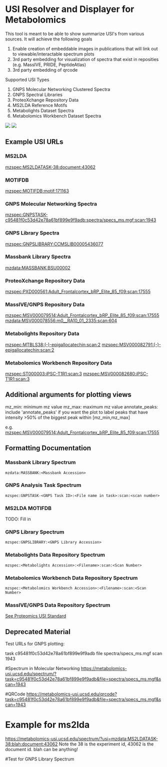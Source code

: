# USI Resolver and Displayer for Metabolomics

This tool is meant to be able to show summarize USI's from various sources. It will achieve the following goals


1. Enable creation of embeddable images in publications that will link out to viewable/interactable spectrum plots
2. 3rd party embedding for visualization of spectra that exist in reposities (e.g. MassIVE, PRIDE, PeptideAtlas)
3. 3rd party embedding of qrcode

Supported USI Types

1. GNPS Molecular Networking Clustered Spectra
1. GNPS Spectral Libraries
1. ProteoXchange Repository Data
1. MS2LDA Reference Motifs
1. Metabolights Dataset Spectra
1. Metabolomics Workbench Dataset Spectra

![](https://github.com/mwang87/MetabolomicsSpectrumResolver/workflows/unittest/badge.svg)
![](https://github.com/mwang87/MetabolomicsSpectrumResolver/workflows/production-integration/badge.svg)


## Example USI URLs

### MS2LDA

[mzspec:MS2LDATASK-38:document:43062](https://metabolomics-usi.ucsd.edu/spectrum/?usi=mzspec:MS2LDATASK-38:document:43062)

### MOTIFDB

[mzspec:MOTIFDB:motif:171163](https://metabolomics-usi.ucsd.edu/spectrum/?usi=mzspec:MOTIFDB:motif:171163)

### GNPS Molecular Networking Spectra

[mzspec:GNPSTASK-c95481f0c53d42e78a61bf899e9f9adb:spectra/specs_ms.mgf:scan:1943](https://metabolomics-usi.ucsd.edu/spectrum/?usi=mzspec:GNPSTASK-c95481f0c53d42e78a61bf899e9f9adb:spectra/specs_ms.mgf:scan:1943)

### GNPS Library Spectra

[mzspec:GNPSLIBRARY:CCMSLIB00005436077](https://metabolomics-usi.ucsd.edu/spectrum/?usi=mzspec:GNPSLIBRARY:CCMSLIB00005436077)

### Massbank Library Spectra

[mzdata:MASSBANK:BSU00002](https://metabolomics-usi.ucsd.edu/spectrum/?usi=mzdata:MASSBANK:BSU00002)

### ProteoXchange Repository Data

[mzspec:PXD000561:Adult_Frontalcortex_bRP_Elite_85_f09:scan:17555](https://metabolomics-usi.ucsd.edu/spectrum/?usi=mzspec:PXD000561:Adult_Frontalcortex_bRP_Elite_85_f09:scan:17555)

### MassIVE/GNPS Repository Data

[mzspec:MSV000079514:Adult_Frontalcortex_bRP_Elite_85_f09:scan:17555](https://metabolomics-usi.ucsd.edu/spectrum/?usi=mzspec:MSV000079514:Adult_Frontalcortex_bRP_Elite_85_f09:scan:17555)
[mzdata:MSV000078556:m0__RA10_01_2335:scan:604](https://metabolomics-usi.ucsd.edu/spectrum/?usi=mzdata:MSV000078556:m0__RA10_01_2335:scan:604)

### Metabolights Repository Data

[mzspec:MTBLS38:(-)-epigallocatechin:scan:2](https://metabolomics-usi.ucsd.edu/spectrum/?usi=mzspec:MTBLS38:(-)-epigallocatechin:scan:2)
[mzspec:MSV000082791:(-)-epigallocatechin:scan:2](https://metabolomics-usi.ucsd.edu/spectrum/?usi=mzspec:MSV000082791:(-)-epigallocatechin:scan:2)

### Metabolomics Workbench Repository Data

[mzspec:ST000003:iPSC-T1R1:scan:3](https://metabolomics-usi.ucsd.edu/spectrum/?usi=mzspec:ST000003:iPSC-T1R1:scan:3)
[mzspec:MSV000082680:iPSC-T1R1:scan:3](https://metabolomics-usi.ucsd.edu/spectrum/?usi=mzspec:MSV000082680:iPSC-T1R1:scan:3)

## Additional arguments for plotting views

mz_min: minimum mz value
mz_max: maximum mz value
annotate_peaks: include 'annotate_peaks' if you want the plot to label peaks that have intensity >50% of the biggest peak within [mz_min,mz_max]

e.g. 
[mzspec:MSV000079514:Adult_Frontalcortex_bRP_Elite_85_f09:scan:17555](https://metabolomics-usi.ucsd.edu/spectrum/?usi=mzspec:MSV000079514:Adult_Frontalcortex_bRP_Elite_85_f09:scan:17555&mz_min=400&mz_max=500&annotate_peaks)


## Formatting Documentation

### Massbank Library Spectrum

```mzdata:MASSBANK:<Massbank Accession>```

### GNPS Analysis Task Spectrum

```mzspec:GNPSTASK-<GNPS Task ID>:<File name in task>:scan:<scan number>```

### MS2LDA MOTIFDB

TODO: Fill in

### GNPS Library Spectrum

```mzspec:GNPSLIBRARY:<GNPS Library Accession>```

### Metabolights Data Repository Spectrum

```mzspec:<Metabolights Accession>:<Filename>:scan:<Scan Number>```

### Metabolomics Workbench Data Repository Spectrum

```mzspec:<Metabolomics Workbench Accession>:<Filename>:scan:<Scan Number>```

### MassIVE/GNPS Data Repository Spectrum

[See Proteomics USI Standard](http://www.psidev.info/usi)

## Deprecated Material

Test URLs for GNPS plotting:

task c95481f0c53d42e78a61bf899e9f9adb
file spectra/specs_ms.mgf
scan 1943

#Spectrum in Molecular Networking
https://metabolomics-usi.ucsd.edu/spectrum/?task=c95481f0c53d42e78a61bf899e9f9adb&file=spectra/specs_ms.mgf&scan=1943

#QRCode
https://metabolomics-usi.ucsd.edu/qrcode?task=c95481f0c53d42e78a61bf899e9f9adb&file=spectra/specs_ms.mgf&scan=1943

# Example for ms2lda
https://metabolomics-usi.ucsd.edu/spectrum/?usi=mzdata:MS2LDATASK-38:blah:document:43062
Note the 38 is the experiment id, 43062 is the document id. blah can be anything!

#Test for GNPS Library Spectrum

